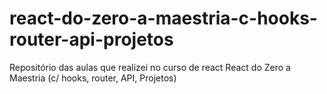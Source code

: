 # react-do-zero-a-maestria-c-hooks-router-api-projetos
Repositório das aulas que realizei no curso de react React do Zero a Maestria (c/ hooks, router, API, Projetos)
